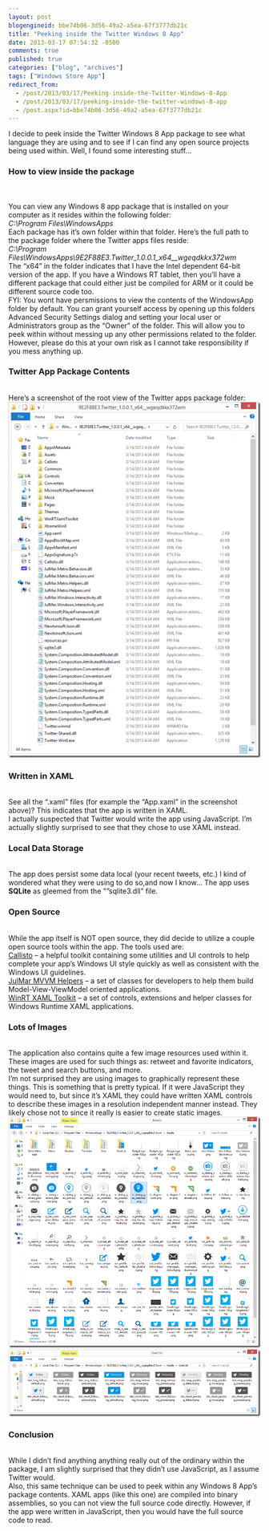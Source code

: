 ```yaml
---
layout: post
blogengineid: bbe74b06-3d56-49a2-a5ea-67f3777db21c
title: "Peeking inside the Twitter Windows 8 App"
date: 2013-03-17 07:54:32 -0500
comments: true
published: true
categories: ["blog", "archives"]
tags: ["Windows Store App"]
redirect_from: 
  - /post/2013/03/17/Peeking-inside-the-Twitter-Windows-8-App
  - /post/2013/03/17/peeking-inside-the-twitter-windows-8-app
  - /post.aspx?id=bbe74b06-3d56-49a2-a5ea-67f3777db21c
---
```

<!-- more -->

I decide to peek inside the Twitter Windows 8 App package to see what language they are using and to see if I can find any open source projects being used within. Well, I found some interesting stuff…  <h3>How to view inside the package</h3>  
   <br />You can view any Windows 8 app package that is installed on your computer as it resides within the following folder:  
*C:\Program Files\WindowsApps*  
Each package has it’s own folder within that folder. Here’s the full path to the package folder where the Twitter apps files reside:  
*C:\Program Files\WindowsApps\9E2F88E3.Twitter_1.0.0.1_x64__wgeqdkkx372wm*  
The “x64” in the folder indicates that I have the Intel dependent 64-bit version of the app. If you have a Windows RT tablet, then you’ll have a different package that could either just be compiled for ARM or it could be different source code too.  
FYI: You wont have persmissions to view the contents of the WindowsApp folder by default. You can grant yourself access by opening up this folders Advanced Security Settings dialog and setting your local user or Administrators group as the “Owner” of the folder. This will allow you to peek within without messing up any other permissions related to the folder. However, please do this at your own risk as I cannot take responsibility if you mess anything up.  <h3>Twitter App Package Contents</h3>  
Here’s a screenshot of the root view of the Twitter apps package folder:  
<a href="/images/posts/Twitter_Win8App_PackageContents.png"><img title="Twitter_Win8App_PackageContents" style="border-top: 0px; border-right: 0px; background-image: none; border-bottom: 0px; padding-top: 0px; padding-left: 0px; border-left: 0px; display: inline; padding-right: 0px" border="0" alt="Twitter_Win8App_PackageContents" src="/images/posts/Twitter_Win8App_PackageContents_thumb.png" width="504" height="710" /></a>  <h3>Written in XAML</h3>  
See all the “.xaml” files (for example the “App.xaml” in the screenshot above)? This indicates that the app is written in XAML.  
I actually suspected that Twitter would write the app using JavaScript. I’m actually slightly surprised to see that they chose to use XAML instead.  <h3>Local Data Storage</h3>  
The app does persist some data local (your recent tweets, etc.) I kind of wondered what they were using to do so,and now I know… The app uses **SQLite** as gleemed from the &quot;”sqlite3.dll” file.  <h3>Open Source</h3>  
While the app itself is NOT open source, they did decide to utilize a couple open source tools within the app. The tools used are:  
<a href="http://winrtxamltoolkit.com/">Callisto</a> – a helpful toolkit containing some utilities and UI controls to help complete your app’s Windows UI style quickly as well as consistent with the Windows UI guidelines.  
<a href="http://mvvmhelpers.codeplex.com/">JulMar MVVM Helpers</a> – a set of classes for developers to help them build Model-View-ViewModel oriented applications.  
<a href="http://winrtxamltoolkit.codeplex.com/">WinRT XAML Toolkit</a> – a set of controls, extensions and helper classes for Windows Runtime XAML applications.  <h3>Lots of Images</h3>  
The application also contains quite a few image resources used within it. These images are used for such things as: retweet and favorite indicators, the tweet and search buttons, and more.  
I’m not surprised they are using images to graphically represent these things. This is something that is pretty typical. If it were JavaScript they would need to, but since it’s XAML they could have written XAML controls to describe these images in a resolution independent manner instead. They likely chose not to since it really is easier to create static images.  
<a href="/images/posts/Twitter_Win8App_AssetsContents.png"><img title="Twitter_Win8App_AssetsContents" style="border-top: 0px; border-right: 0px; background-image: none; border-bottom: 0px; padding-top: 0px; padding-left: 0px; border-left: 0px; display: inline; padding-right: 0px" border="0" alt="Twitter_Win8App_AssetsContents" src="/images/posts/Twitter_Win8App_AssetsContents_thumb.png" width="504" height="461" /></a>  
<a href="/images/posts/Twitter_Win8App_PackageContents_UserList.png"><img title="Twitter_Win8App_PackageContents_UserList" style="border-top: 0px; border-right: 0px; background-image: none; border-bottom: 0px; padding-top: 0px; padding-left: 0px; border-left: 0px; display: inline; padding-right: 0px" border="0" alt="Twitter_Win8App_PackageContents_UserList" src="/images/posts/Twitter_Win8App_PackageContents_UserList_thumb.png" width="504" height="134" /></a>  <h3>Conclusion</h3>  
While I didn’t find anything anything really out of the ordinary within the package, I am slightly surprised that they didn’t use JavaScript, as I assume Twitter would.  
Also, this same technique can be used to peek within any Windows 8 App’s package contents. XAML apps (like this one) are compiled into binary assemblies, so you can not view the full source code directly. However, if the app were written in JavaScript, then you would have the full source code to read.
